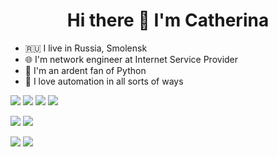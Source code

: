 <h1 align="center"> Hi there 👋 I'm Catherina </h1>

- 🇷🇺 I live in Russia, Smolensk
- 🌐 I'm network engineer at Internet Service Provider
- 🐍 I'm an ardent fan of Python
- 🦾 I love automation in all sorts of ways


![](https://img.shields.io/badge/OS-Debian-informational?style=flat&logo=debian&logoColor=white&color=success)
![](https://img.shields.io/badge/OS-FreeBSD-informational?style=flat&logo=freebsd&logoColor=white&color=success)
![](https://img.shields.io/badge/OS-Ubuntu-informational?style=flat&logo=ubuntu&logoColor=white&color=success)
![](https://img.shields.io/badge/OS-MacOS-informational?style=flat&logo=apple&logoColor=white&color=success)

![](https://img.shields.io/badge/Device-Cisco-informational?style=flat&logo=cisco&logoColor=white&color=success)
![](https://img.shields.io/badge/Device-Juniper-informational?style=flat&logo=junipernetworks&logoColor=white&color=success)

![](https://img.shields.io/badge/Code-Python-informational?style=flat&logo=python&logoColor=white&color=success)
![](https://img.shields.io/badge/Code-Bash-informational?style=flat&logo=gnu-bash&logoColor=white&color=success)



<!--
**kittychka/kittychka** is a ✨ _special_ ✨ repository because its `README.md` (this file) appears on your GitHub profile.

Here are some ideas to get you started:

- 🔭 I’m currently working on ...
- 🌱 I’m currently learning ...
- 👯 I’m looking to collaborate on ...
- 🤔 I’m looking for help with ...
- 💬 Ask me about ...
- 📫 How to reach me: ...
- 😄 Pronouns: ...
- ⚡ Fun fact: ...
-->

